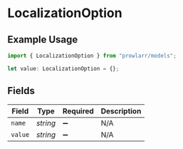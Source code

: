 # LocalizationOption

## Example Usage

```typescript
import { LocalizationOption } from "prowlarr/models";

let value: LocalizationOption = {};
```

## Fields

| Field              | Type               | Required           | Description        |
| ------------------ | ------------------ | ------------------ | ------------------ |
| `name`             | *string*           | :heavy_minus_sign: | N/A                |
| `value`            | *string*           | :heavy_minus_sign: | N/A                |